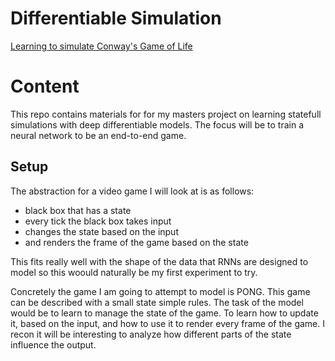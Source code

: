 # Differentiable Simulation
[Learning to simulate Conway's Game of Life](./learning_conways_game_of_life.ipynb)

# Content
This repo contains materials for for my masters project on learning statefull simulations with deep differentiable models. The focus will be to train a neural network to be an end-to-end game.

## Setup
The abstraction for a video game I will look at is as follows:
 - black box that has a state
 - every tick the black box takes input
 - changes the state based on the input
 - and renders the frame of the game based on the state

This fits really well with the shape of the data that RNNs are designed to model so this woould naturally be my first experiment to try.

Concretely the game I am going to attempt to model is PONG. This game can be described with a small state simple rules. The task of the model would be to learn to manage the state of the game. To learn how to update it, based on the input, and how to use it to render every frame of the game.
I recon it will be interesting to analyze how different parts of the state influence the output.
